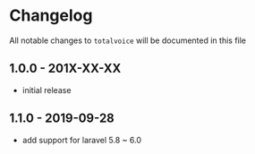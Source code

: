 # Changelog

All notable changes to `totalvoice` will be documented in this file

## 1.0.0 - 201X-XX-XX

- initial release

## 1.1.0 - 2019-09-28

- add support for laravel 5.8 ~ 6.0
